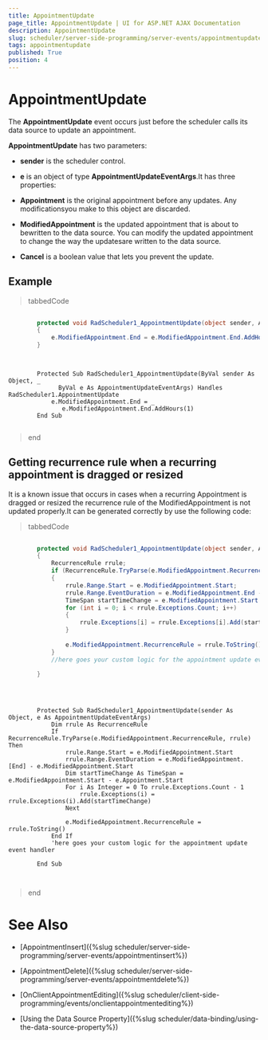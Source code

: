 ```yaml
---
title: AppointmentUpdate
page_title: AppointmentUpdate | UI for ASP.NET AJAX Documentation
description: AppointmentUpdate
slug: scheduler/server-side-programming/server-events/appointmentupdate
tags: appointmentupdate
published: True
position: 4
---
```


# AppointmentUpdate



The __AppointmentUpdate__ event occurs just before the scheduler calls its data source to update an appointment.

__AppointmentUpdate__ has two parameters:

* __sender__ is the scheduler control.

* __e__ is an object of type __AppointmentUpdateEventArgs__.It has three properties:

* __Appointment__ is the original appointment before any updates. Any modificationsyou make to this object are discarded.

* __ModifiedAppointment__ is the updated appointment that is about to bewritten to the data source. You can modify the updated appointment to change the way the updatesare written to the data source.

* __Cancel__ is a boolean value that lets you prevent the update.

## Example



>tabbedCode

````C#
	
	    protected void RadScheduler1_AppointmentUpdate(object sender, AppointmentUpdateEventArgs e)
	    {
	        e.ModifiedAppointment.End = e.ModifiedAppointment.End.AddHours(1);
	    }
	
````



````VB.NET
	
	    Protected Sub RadScheduler1_AppointmentUpdate(ByVal sender As Object, _
	          ByVal e As AppointmentUpdateEventArgs) Handles RadScheduler1.AppointmentUpdate
	        e.ModifiedAppointment.End = _
	           e.ModifiedAppointment.End.AddHours(1)
	    End Sub
	
````


>end

## Getting recurrence rule when a recurring appointment is dragged or resized

It is a known issue that occurs in cases when a recurring Appointment is dragged or resized the recurrence rule of the ModifiedAppointment is not updated properly.It can be generated correctly by use the following code:



>tabbedCode

````C#
	
	    protected void RadScheduler1_AppointmentUpdate(object sender, AppointmentUpdateEventArgs e)
	    {
	        RecurrenceRule rrule;
	        if (RecurrenceRule.TryParse(e.ModifiedAppointment.RecurrenceRule, out rrule))
	        {
	            rrule.Range.Start = e.ModifiedAppointment.Start;
	            rrule.Range.EventDuration = e.ModifiedAppointment.End - e.ModifiedAppointment.Start;
	            TimeSpan startTimeChange = e.ModifiedAppointment.Start - e.Appointment.Start;
	            for (int i = 0; i < rrule.Exceptions.Count; i++)
	            {
	                rrule.Exceptions[i] = rrule.Exceptions[i].Add(startTimeChange);
	            }
	
	            e.ModifiedAppointment.RecurrenceRule = rrule.ToString();
	        }
	        //here goes your custom logic for the appointment update event handler
	
	    }
	
	
````



````VB.NET
	
	    Protected Sub RadScheduler1_AppointmentUpdate(sender As Object, e As AppointmentUpdateEventArgs)
	        Dim rrule As RecurrenceRule
	        If RecurrenceRule.TryParse(e.ModifiedAppointment.RecurrenceRule, rrule) Then
	            rrule.Range.Start = e.ModifiedAppointment.Start
	            rrule.Range.EventDuration = e.ModifiedAppointment.[End] - e.ModifiedAppointment.Start
	            Dim startTimeChange As TimeSpan = e.ModifiedAppointment.Start - e.Appointment.Start
	            For i As Integer = 0 To rrule.Exceptions.Count - 1
	                rrule.Exceptions(i) = rrule.Exceptions(i).Add(startTimeChange)
	            Next
	
	            e.ModifiedAppointment.RecurrenceRule = rrule.ToString()
	        End If
	        'here goes your custom logic for the appointment update event handler
	
	    End Sub
	
	
````


>end

# See Also

 * [AppointmentInsert]({%slug scheduler/server-side-programming/server-events/appointmentinsert%})

 * [AppointmentDelete]({%slug scheduler/server-side-programming/server-events/appointmentdelete%})

 * [OnClientAppointmentEditing]({%slug scheduler/client-side-programming/events/onclientappointmentediting%})

 * [Using the Data Source Property]({%slug scheduler/data-binding/using-the-data-source-property%})
